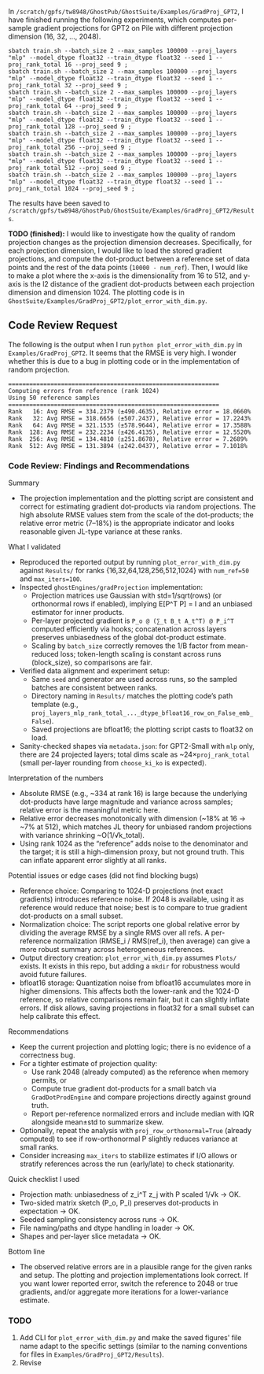 In `/scratch/gpfs/tw8948/GhostPub/GhostSuite/Examples/GradProj_GPT2`, I have finished running the following experiments, which computes per-sample gradient projections for GPT2 on Pile with different projection dimension (16, 32, ..., 2048). 
```
sbatch train.sh --batch_size 2 --max_samples 100000 --proj_layers "mlp" --model_dtype float32 --train_dtype float32 --seed 1 --proj_rank_total 16 --proj_seed 9 ;
sbatch train.sh --batch_size 2 --max_samples 100000 --proj_layers "mlp" --model_dtype float32 --train_dtype float32 --seed 1 --proj_rank_total 32 --proj_seed 9 ;
sbatch train.sh --batch_size 2 --max_samples 100000 --proj_layers "mlp" --model_dtype float32 --train_dtype float32 --seed 1 --proj_rank_total 64 --proj_seed 9 ;
sbatch train.sh --batch_size 2 --max_samples 100000 --proj_layers "mlp" --model_dtype float32 --train_dtype float32 --seed 1 --proj_rank_total 128 --proj_seed 9 ;
sbatch train.sh --batch_size 2 --max_samples 100000 --proj_layers "mlp" --model_dtype float32 --train_dtype float32 --seed 1 --proj_rank_total 256 --proj_seed 9 ;
sbatch train.sh --batch_size 2 --max_samples 100000 --proj_layers "mlp" --model_dtype float32 --train_dtype float32 --seed 1 --proj_rank_total 512 --proj_seed 9 ;
sbatch train.sh --batch_size 2 --max_samples 100000 --proj_layers "mlp" --model_dtype float32 --train_dtype float32 --seed 1 --proj_rank_total 1024 --proj_seed 9 ;
```
The results have been saved to `/scratch/gpfs/tw8948/GhostPub/GhostSuite/Examples/GradProj_GPT2/Results`. 

**TODO (finished):** I would like to investigate how the quality of random projection changes as the projection dimension decreases. Specifically, for each projection dimension, I would like to load the stored gradient projections, and compute the dot-product between a reference set of data points and the rest of the data points (`10000 - num_ref`). Then, I would like to make a plot where the x-axis is the dimensionality from 16 to 512, and y-axis is the l2 distance of the gradient dot-products between each projection dimension and dimension 1024. The plotting code is in `GhostSuite/Examples/GradProj_GPT2/plot_error_with_dim.py`.

## Code Review Request
The following is the output when I run `python plot_error_with_dim.py` in `Examples/GradProj_GPT2`. It seems that the RMSE is very high. I wonder whether this is due to a bug in plotting code or in the implementation of random projection. 
```
============================================================
Computing errors from reference (rank 1024)
Using 50 reference samples
============================================================
Rank   16: Avg RMSE = 334.2379 (±490.4635), Relative error = 18.0660%
Rank   32: Avg RMSE = 318.6656 (±507.2437), Relative error = 17.2243%
Rank   64: Avg RMSE = 321.1535 (±578.9644), Relative error = 17.3588%
Rank  128: Avg RMSE = 232.2234 (±426.4135), Relative error = 12.5520%
Rank  256: Avg RMSE = 134.4810 (±251.8678), Relative error = 7.2689%
Rank  512: Avg RMSE = 131.3894 (±242.0437), Relative error = 7.1018%
```


### Code Review: Findings and Recommendations

Summary
- The projection implementation and the plotting script are consistent and correct for estimating gradient dot-products via random projections. The high absolute RMSE values stem from the scale of the dot-products; the relative error metric (7–18%) is the appropriate indicator and looks reasonable given JL-type variance at these ranks.

What I validated
- Reproduced the reported output by running `plot_error_with_dim.py` against `Results/` for ranks {16,32,64,128,256,512,1024} with `num_ref=50` and `max_iters=100`.
- Inspected `ghostEngines/gradProjection` implementation:
  - Projection matrices use Gaussian with std=1/sqrt(rows) (or orthonormal rows if enabled), implying E[P^T P] = I and an unbiased estimator for inner products.
  - Per-layer projected gradient is `P_o @ (∑_t B_t A_t^T) @ P_i^T` computed efficiently via hooks; concatenation across layers preserves unbiasedness of the global dot-product estimate.
  - Scaling by `batch_size` correctly removes the 1/B factor from mean-reduced loss; token-length scaling is constant across runs (block_size), so comparisons are fair.
- Verified data alignment and experiment setup:
  - Same `seed` and generator are used across runs, so the sampled batches are consistent between ranks.
  - Directory naming in `Results/` matches the plotting code’s path template (e.g., `proj_layers_mlp_rank_total_..._dtype_bfloat16_row_on_False_emb_False`).
  - Saved projections are bfloat16; the plotting script casts to float32 on load.
- Sanity-checked shapes via `metadata.json`: for GPT2-Small with `mlp` only, there are 24 projected layers; total dims scale as ~24×`proj_rank_total` (small per-layer rounding from `choose_ki_ko` is expected).

Interpretation of the numbers
- Absolute RMSE (e.g., ~334 at rank 16) is large because the underlying dot-products have large magnitude and variance across samples; relative error is the meaningful metric here.
- Relative error decreases monotonically with dimension (~18% at 16 → ~7% at 512), which matches JL theory for unbiased random projections with variance shrinking ~O(1/√k_total).
- Using rank 1024 as the “reference” adds noise to the denominator and the target; it is still a high-dimension proxy, but not ground truth. This can inflate apparent error slightly at all ranks.

Potential issues or edge cases (did not find blocking bugs)
- Reference choice: Comparing to 1024-D projections (not exact gradients) introduces reference noise. If 2048 is available, using it as reference would reduce that noise; best is to compare to true gradient dot-products on a small subset.
- Normalization choice: The script reports one global relative error by dividing the average RMSE by a single RMS over all refs. A per-reference normalization (RMSE_i / RMS(ref_i), then average) can give a more robust summary across heterogeneous references.
- Output directory creation: `plot_error_with_dim.py` assumes `Plots/` exists. It exists in this repo, but adding a `mkdir` for robustness would avoid future failures.
- bfloat16 storage: Quantization noise from bfloat16 accumulates more in higher dimensions. This affects both the lower-rank and the 1024-D reference, so relative comparisons remain fair, but it can slightly inflate errors. If disk allows, saving projections in float32 for a small subset can help calibrate this effect.

Recommendations
- Keep the current projection and plotting logic; there is no evidence of a correctness bug.
- For a tighter estimate of projection quality:
  - Use rank 2048 (already computed) as the reference when memory permits, or
  - Compute true gradient dot-products for a small batch via `GradDotProdEngine` and compare projections directly against ground truth.
  - Report per-reference normalized errors and include median with IQR alongside mean±std to summarize skew.
- Optionally, repeat the analysis with `proj_row_orthonormal=True` (already computed) to see if row-orthonormal P slightly reduces variance at small ranks.
- Consider increasing `max_iters` to stabilize estimates if I/O allows or stratify references across the run (early/late) to check stationarity.

Quick checklist I used
- Projection math: unbiasedness of z_i^T z_j with P scaled 1/√k → OK.
- Two-sided matrix sketch (P_o, P_i) preserves dot-products in expectation → OK.
- Seeded sampling consistency across runs → OK.
- File naming/paths and dtype handling in loader → OK.
- Shapes and per-layer slice metadata → OK.

Bottom line
- The observed relative errors are in a plausible range for the given ranks and setup. The plotting and projection implementations look correct. If you want lower reported error, switch the reference to 2048 or true gradients, and/or aggregate more iterations for a lower-variance estimate.



### TODO
1. Add CLI for `plot_error_with_dim.py` and make the saved figures' file name adapt to the specific settings (similar to the naming conventions for files in `Examples/GradProj_GPT2/Results`). 
2. Revise 


